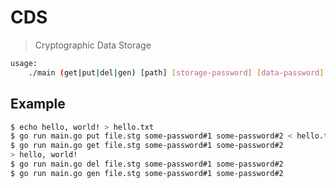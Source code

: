 # CDS

> Cryptographic Data Storage

```bash
usage: 
    ./main (get|put|del|gen) [path] [storage-password] [data-password]
```

## Example

```bash
$ echo hello, world! > hello.txt 
$ go run main.go put file.stg some-password#1 some-password#2 < hello.txt
$ go run main.go get file.stg some-password#1 some-password#2
> hello, world!
$ go run main.go del file.stg some-password#1 some-password#2
$ go run main.go gen file.stg some-password#1 some-password#2
```
